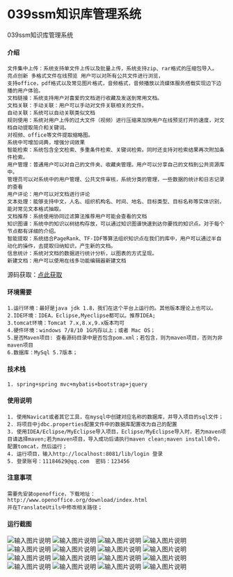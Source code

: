 # 039ssm知识库管理系统
039ssm知识库管理系统

#### 介绍
```
文件集中上传：系统支持单文件上传以及批量上传，系统支持zip、rar格式的压缩包导入。
亮点创新 多格式文件在线预览 用户可以对所有公共文件进行浏览，
支持office，pdf格式以及常见图片格式，音频格式，音频播放以流媒体服务搭载实现边下边播的用户体验。
文档链接：系统支持用户对喜爱的文档进行收藏及发送到常用文档。
文档关联：手动关联：用户可以手动对文件关联相关的文件。
自动关联：系统可以自动关联类似文档
规则使用：系统对用户上传的过大文件（视频）进行压缩来加快用户在线预览打开的速度，对文档自动提取简介和关键词。
对视频、office等文件提取缩略图。
系统中可增加词典，增强分词效果
智能检索：系统包含全文检索、多重条件检索、关键词检索。同时还支持对检索结果再次附加条件检索。
用户管理：普通用户可以对自己的文件夹、收藏夹管理。用户可以分享自己的文档到公共资源库中。
管理员可以对系统中的用户管理、公共文件审核，系统分类的管理，一些数据的统计和日志记录的查看
用户评论：用户可以对文档进行评论
文本处理：能够支持中文，人名、组织机构名、时间、地名、目标类型、目标名称等实体识别，能对常见文本格式抽取。
文档推荐：系统使用协同过滤算法推荐用户可能会查看的文档
知识图谱：系统中的知识以树结构存放，可以通过知识图谱快速到达你要找的知识点。对于每个节点都有详细的介绍。
智能提取：系统结合PageRank、TF-IDF等算法组织知识点在我们的库中，用户可以通过半自动化的操作，去提取归纳知识，产生新的文档。
信息统计：系统对文档的数据进行统计分析，以图表的方式呈现。
新建文档：用户可以使用在线多功能编辑器新建文档
```

源码获取：[点此获取](http://www.shuyue.fun/index.php?type=productinfo&id=140)

#### 环境需要
```
1.运行环境：最好是java jdk 1.8，我们在这个平台上运行的。其他版本理论上也可以。
2.IDE环境：IDEA，Eclipse,Myeclipse都可以。推荐IDEA;
3.tomcat环境：Tomcat 7.x,8.x,9.x版本均可
4.硬件环境：windows 7/8/10 1G内存以上；或者 Mac OS；
5.是否Maven项目: 查看源码目录中是否包含pom.xml；若包含，则为maven项目，否则为非maven项目
6.数据库：MySql 5.7版本；
```

#### 技术栈
```
1. spring+spring mvc+mybatis+bootstrap+jquery
```

#### 使用说明
```
1. 使用Navicat或者其它工具，在mysql中创建对应名称的数据库，并导入项目的sql文件；
2. 将项目中jdbc.properties配置文件中的数据库配置改为自己的配置
3. 使用IDEA/Eclipse/MyEclipse导入项目，Eclipse/MyEclipse导入时，若为maven项目请选择maven;若为maven项目，导入成功后请执行maven clean;maven install命令，配置tomcat，然后运行；
4. 运行项目，输入http://localhost:8081/lib/login 登录
5. 登录账号：11184629@qq.com  密码：123456
```

#### 注意事项
```
需要先安装openoffice，下载地址：http://www.openoffice.org/download/index.html
并在TranslateUtils中修改相关路径；
```
#### 运行截图
![输入图片说明](https://images.gitee.com/uploads/images/2021/0315/132011_82b631cd_863230.png "屏幕截图.png")
![输入图片说明](https://images.gitee.com/uploads/images/2021/0315/132028_41f53d4a_863230.png "屏幕截图.png")
![输入图片说明](https://images.gitee.com/uploads/images/2021/0315/132047_3fc983ce_863230.png "屏幕截图.png")
![输入图片说明](https://images.gitee.com/uploads/images/2021/0315/132057_0339831d_863230.png "屏幕截图.png")
![输入图片说明](https://images.gitee.com/uploads/images/2021/0315/132109_d024ea31_863230.png "屏幕截图.png")
![输入图片说明](https://images.gitee.com/uploads/images/2021/0315/132119_ad0b43ee_863230.png "屏幕截图.png")
![输入图片说明](https://images.gitee.com/uploads/images/2021/0315/132130_7fb825e4_863230.png "屏幕截图.png")
![输入图片说明](https://images.gitee.com/uploads/images/2021/0315/132138_e1774997_863230.png "屏幕截图.png")
![输入图片说明](https://images.gitee.com/uploads/images/2021/0315/132148_62d04045_863230.png "屏幕截图.png")
![输入图片说明](https://images.gitee.com/uploads/images/2021/0315/132158_3a59ce9e_863230.png "屏幕截图.png")
![输入图片说明](https://images.gitee.com/uploads/images/2021/0315/132218_0a460f8d_863230.png "屏幕截图.png")
![输入图片说明](https://images.gitee.com/uploads/images/2021/0315/132229_9d74c12b_863230.png "屏幕截图.png")
![输入图片说明](https://images.gitee.com/uploads/images/2021/0315/131938_65f53a48_863230.png "屏幕截图.png")
![输入图片说明](https://images.gitee.com/uploads/images/2021/0315/132258_81a8e044_863230.png "屏幕截图.png")
![输入图片说明](https://images.gitee.com/uploads/images/2021/0315/132306_8f5618d5_863230.png "屏幕截图.png")
![输入图片说明](https://images.gitee.com/uploads/images/2021/0315/132313_7d443025_863230.png "屏幕截图.png")
